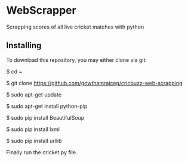 # WebScrapper
Scrapping scores of all live cricket matches with python

## Installing

To download this repository, you may either clone via git:

$ cd ~

$ git clone https://github.com/gowthamrajceg/cricbuzz-web-scrapping

$ sudo apt-get update

$ sudo apt-get install python-pip

$ sudo pip install BeautifulSoup

$ sudo pip install lxml

$ sudo pip install urllib

Finally run the cricket.py file..
